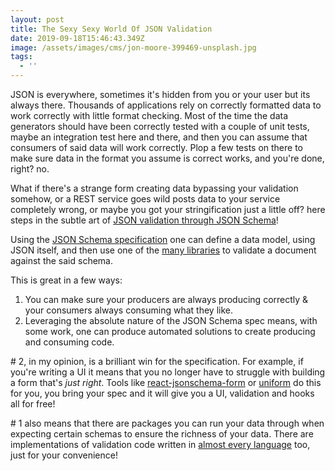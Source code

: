 ```yaml
---
layout: post
title: The Sexy Sexy World Of JSON Validation
date: 2019-09-18T15:46:43.349Z
image: /assets/images/cms/jon-moore-399469-unsplash.jpg
tags:
  - ''
---
```

JSON is everywhere, sometimes it's hidden from you or your user but its always there. Thousands of applications rely on correctly formatted data to work correctly with little format checking. Most of the time the data generators should have been correctly tested with a couple of unit tests, maybe an integration test here and there, and then you can assume that consumers of said data will work correctly. Plop a few tests on there to make sure data in the format you assume is correct works, and you're done, right? no.
 
What if there's a strange form creating data bypassing your validation somehow, or a REST service goes wild posts data to your service completely wrong, or maybe you got your stringification just a little off? here steps in the subtle art of [JSON validation through JSON Schema](https://json-schema.org/)! 
 
Using the [JSON Schema specification](https://json-schema.org/specification.html) one can define a data model, using JSON itself, and then use one of the [many libraries](https://json-schema.org/implementations.html) to validate a document against the said schema. 
 
This is great in a few ways:
1. You can make sure your producers are always producing correctly & your consumers always consuming what they like.
2. Leveraging the absolute nature of the JSON Schema spec means, with some work, one can produce automated solutions to create producing and consuming code.
 
 
\# 2, in my opinion, is a brilliant win for the specification. For example, if you're writing a UI it means that you no longer have to struggle with building a form that's _just right_. Tools like [react-jsonschema-form](https://github.com/rjsf-team/react-jsonschema-form) or [uniform](https://uniforms.tools/) do this for you, you bring your spec and it will give you a UI, validation and hooks all for free! 
 
\# 1 also means that there are packages you can run your data through when expecting certain schemas to ensure the richness of your data. There are implementations of validation code written in [almost every language](https://json-schema.org/implementations.html#validators) too, just for your convenience!
 
